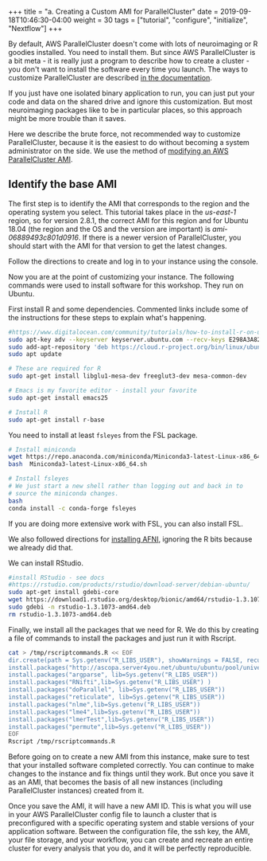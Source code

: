 +++
title = "a. Creating a Custom AMI for ParallelCluster"
date = 2019-09-18T10:46:30-04:00 
weight = 30 
tags = ["tutorial", "configure", "initialize", "Nextflow"]
+++

By default, AWS ParallelCluster doesn't come with lots of neuroimaging
or R goodies installed. You need to install them. But since AWS
ParallelCluster is a bit meta - it is really just a program to
describe how to create a cluster - you don't want to install the
software every time you launch. The ways to customize ParallelCluster are
described [in the
documentation](https://docs.aws.amazon.com/parallelcluster/latest/ug/tutorials_02_ami_customization.html#build-a-custom-aws-parallelcluster-ami).

If you just have one isolated binary application to run, you can just
put your code and data on the shared drive and ignore this
customization. But most neuroimaging packages like to be in particular
places, so this approach might be more trouble than it saves.

Here we describe the brute force, not recommended way to customize ParallelCluster,
because it is the easiest to do without becoming a system administrator on the side. We 
use the method of [modifying an AWS ParallelCluster AMI](https://docs.aws.amazon.com/parallelcluster/latest/ug/tutorials_02_ami_customization.html#modify-an-aws-parallelcluster-ami). 


##  Identify the base AMI
The first step is to identify the AMI that corresponds to the region 
and the operating system you select. This tutorial takes place in the *us-east-1* region, so for version 2.8.1, the correct AMI for this region and for Ubuntu 18.04
(the region and the OS and the version are important) is 
*ami-06889493c801d0916*. If there is a newer version of 
ParallelCluster, you should start with the AMI for that version to get the latest 
changes. 

Follow the directions to create and log in to your instance using the console. 

Now you are at the point of customizing your instance. The following
commands were used to install software for this workshop. They run on 
Ubuntu. 

First install R and some dependencies. Commented links include some of the instructions for these steps to explain what's happening.
```bash
#https://www.digitalocean.com/community/tutorials/how-to-install-r-on-ubuntu-18-04-quickstart
sudo apt-key adv --keyserver keyserver.ubuntu.com --recv-keys E298A3A825C0D65DFD57CBB651716619E084DAB9
sudo add-apt-repository 'deb https://cloud.r-project.org/bin/linux/ubuntu bionic-cran40/'
sudo apt update

# These are required for R
sudo apt-get install libglu1-mesa-dev freeglut3-dev mesa-common-dev

# Emacs is my favorite editor - install your favorite
sudo apt-get install emacs25

# Install R
sudo apt-get install r-base
```

You need to install at least `fsleyes` from the FSL package. 
```bash
# Install miniconda
wget https://repo.anaconda.com/miniconda/Miniconda3-latest-Linux-x86_64.sh
bash  Miniconda3-latest-Linux-x86_64.sh 

# Install fsleyes
# We just start a new shell rather than logging out and back in to
# source the miniconda changes.
bash
conda install -c conda-forge fsleyes
```
If you are doing more extensive work with FSL, you can also install FSL.


We also followed directions for [installing AFNI](https://afni.nimh.nih.gov/pub/dist/doc/htmldoc/background_install/install_instructs/steps_linux_ubuntu18.html#what-to-do), ignoring the R bits because we already did that.

We can install RStudio.
```bash
#install RStudio - see docs
#https://rstudio.com/products/rstudio/download-server/debian-ubuntu/
sudo apt-get install gdebi-core
wget https://download1.rstudio.org/desktop/bionic/amd64/rstudio-1.3.1073-amd64.deb
sudo gdebi -n rstudio-1.3.1073-amd64.deb
rm rstudio-1.3.1073-amd64.deb
```

Finally, we install all the packages that we need for R. We do this by
creating a file of commands to install the packages and just run it
with Rscript. 

```bash
cat > /tmp/rscriptcommands.R << EOF
dir.create(path = Sys.getenv("R_LIBS_USER"), showWarnings = FALSE, recursive = TRUE)
install.packages("http://ascopa.server4you.net/ubuntu/ubuntu/pool/universe/r/r-cran-rniftilib/r-cran-rniftilib_0.0-35.r79.orig.tar.xz", lib=Sys.getenv("R_LIBS_USER"), repos=NULL)
install.packages("argparse", lib=Sys.getenv("R_LIBS_USER"))
install.packages("RNifti",lib=Sys.getenv("R_LIBS_USER") )
install.packages("doParallel", lib=Sys.getenv("R_LIBS_USER"))
install.packages("reticulate", lib=Sys.getenv("R_LIBS_USER"))
install.packages("nlme",lib=Sys.getenv("R_LIBS_USER"))
install.packages("lme4",lib=Sys.getenv("R_LIBS_USER"))
install.packages("lmerTest",lib=Sys.getenv("R_LIBS_USER"))
install.packages("permute",lib=Sys.getenv("R_LIBS_USER"))
EOF
Rscript /tmp/rscriptcommands.R
```

Before going on to create a new AMI from this instance, make sure to 
test that your installed software completed correctly. You can 
continue to make changes to the instance and fix things until they 
work. But once you save it as an AMI, that becomes the basis of all 
new instances (including ParallelCluster instances) created from it. 

Once you save the AMI, it will have a new AMI ID. This is what you 
will use in your AWS ParallelCluster config file to launch a cluster 
that is preconfigured with a specific operating system and stable 
versions of your application software. Between the configuration file, 
the ssh key, the AMI, your file storage, and your workflow, you can create and 
recreate an entire cluster for every analysis that you do, and it will 
be perfectly reproducible.
